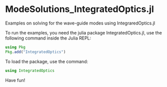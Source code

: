# ModeSolutions_IntegratedOptics.jl
Examples on solving for the wave-guide modes using IntegraredOptics.jl

To run the examples, you need the julia package IntegratedOptics.jl, use the following command inside the Julia REPL:
```julia
using Pkg
Pkg.add("IntegratedOptics")
```

To load the package, use the command:

```julia
using IntegratedOptics
```

Have fun!
